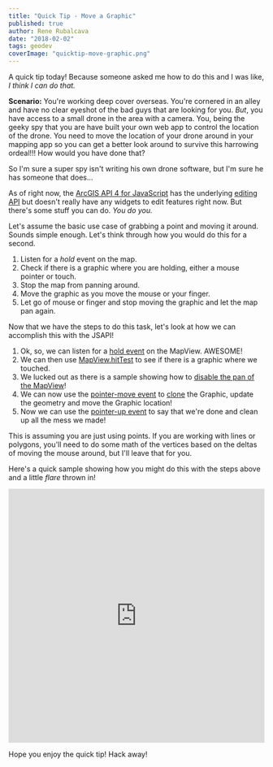 ```yaml
---
title: "Quick Tip - Move a Graphic"
published: true
author: Rene Rubalcava
date: "2018-02-02"
tags: geodev
coverImage: "quicktip-move-graphic.png"
---
```


A quick tip today! Because someone asked me how to do this and I was like, _I think I can do that._

**Scenario:** You're working deep cover overseas. You're cornered in an alley and have no clear eyeshot of the bad guys that are looking for you. _But_, you have access to a small drone in the area with a camera. You, being the geeky spy that you are have built your own web app to control the location of the drone. You need to move the location of your drone around in your mapping app so you can get a better look around to survive this harrowing ordeal!!! How would you have done that?

So I'm sure a super spy isn't writing his own drone software, but I'm sure he has someone that does...

As of right now, the [ArcGIS API 4 for JavaScript](https://developers.arcgis.com/javascript/) has the underlying [editing API](https://developers.arcgis.com/javascript/latest/api-reference/esri-layers-FeatureLayer.html#applyEdits) but doesn't really have any widgets to edit features right now. But there's some stuff you can do. _You do you._

Let's assume the basic use case of grabbing a point and moving it around. Sounds simple enough. Let's think through how you would do this for a second.

1. Listen for a _hold_ event on the map.
2. Check if there is a graphic where you are holding, either a mouse pointer or touch.
3. Stop the map from panning around.
4. Move the graphic as you move the mouse or your finger.
5. Let go of mouse or finger and stop moving the graphic and let the map pan again.

Now that we have the steps to do this task, let's look at how we can accomplish this with the JSAPI!

1. Ok, so, we can listen for a [hold event](https://developers.arcgis.com/javascript/latest/api-reference/esri-views-MapView.html#event:hold) on the MapView. AWESOME!
2. We can then use [MapView.hitTest](https://developers.arcgis.com/javascript/latest/api-reference/esri-views-MapView.html#hitTest) to see if there is a graphic where we touched.
3. We lucked out as there is a sample showing how to [disable the pan of the MapView](https://developers.arcgis.com/javascript/latest/sample-code/view-disable-panning/index.html)!
4. We can now use the [pointer-move event](https://developers.arcgis.com/javascript/latest/api-reference/esri-views-MapView.html#event:pointer-move) to [clone](https://developers.arcgis.com/javascript/latest/api-reference/esri-Graphic.html#clone) the Graphic, update the geometry and move the Graphic location!
5. Now we can use the [pointer-up event](https://developers.arcgis.com/javascript/latest/api-reference/esri-views-MapView.html#event:pointer-up) to say that we're done and clean up all the mess we made!

This is assuming you are just using points. If you are working with lines or polygons, you'll need to do some math of the vertices based on the deltas of moving the mouse around, but I'll leave that for you.

Here's a quick sample showing how you might do this with the steps above and a little _flare_ thrown in!

<iframe height="500" style="width: 100%;" scrolling="no" title="Move Graphics" src="https://codepen.io/odoe/embed/bLEroK?height=500&theme-id=39013&default-tab=js,result" frameborder="no" loading="lazy" allowtransparency="true" allowfullscreen="true">
  See the Pen <a href='https://codepen.io/odoe/pen/bLEroK'>Move Graphics</a> by Rene Rubalcava
  (<a href='https://codepen.io/odoe'>@odoe</a>) on <a href='https://codepen.io'>CodePen</a>.
</iframe>

Hope you enjoy the quick tip! Hack away!
